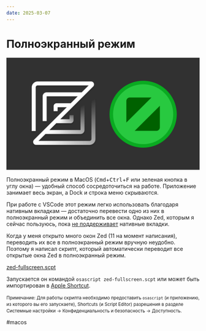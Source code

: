 ```yaml
---
date: 2025-03-07
---
```


# Полноэкранный режим

![Promo](fullscreen.png)

Полноэкранный режим в MacOS (<kbd>Cmd</kbd>+<kbd>Ctrl</kbd>+<kbd>F</kbd> или зеленая кнопка в углу окна) — удобный способ сосредоточиться на работе.
Приложение занимает весь экран, а Dock и строка меню скрываются.

При работе с VSCode этот режим легко использовать благодаря нативным вкладкам — достаточно перевести одно из них в полноэкранный режим и объединить все окна.
Однако Zed, которым я сейчас пользуюсь, пока [не поддерживает](https://github.com/zed-industries/zed/issues/4948) нативные вкладки.

Когда у меня открыто много окон Zed (11 на момент написания), переводить их все в полноэкранный режим вручную неудобно.
Поэтому я написал скрипт, который автоматически переводит все открытые окна Zed в полноэкранный режим.

[zed-fullscreen.scpt](https://gist.github.com/chuhlomin/58a5f569d1706a15439ab5f09465c642)

Запускается он командой `osascript zed-fullscreen.scpt` или может быть импортирован в [Apple Shortcut](https://www.icloud.com/shortcuts/5f8bfe286d8b47d3b9d442b3bf731cee).

<small>Примечание: Для работы скрипта необходимо предоставить `osascript` (и приложению, из которого вы его запускаете), Shortcuts (и Script Editor) разрешения в разделе Системные настройки → Конфиденциальность и безопасность → Доступность.</small>

#macos
